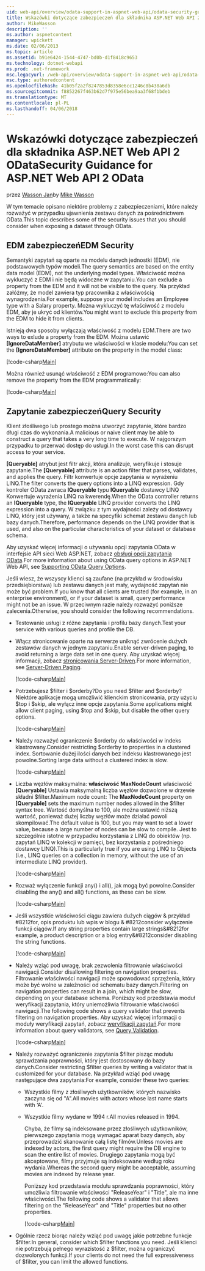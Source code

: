 ```yaml
---
uid: web-api/overview/odata-support-in-aspnet-web-api/odata-security-guidance
title: Wskazówki dotyczące zabezpieczeń dla składnika ASP.NET Web API 2 OData | Dokumentacja firmy Microsoft
author: MikeWasson
description: ''
ms.author: aspnetcontent
manager: wpickett
ms.date: 02/06/2013
ms.topic: article
ms.assetid: b91e6424-1544-4747-bd0b-d1f8418c9653
ms.technology: dotnet-webapi
ms.prod: .net-framework
msc.legacyurl: /web-api/overview/odata-support-in-aspnet-web-api/odata-security-guidance
msc.type: authoredcontent
ms.openlocfilehash: 41b05f2a2f8247853d8358e6cc1246c8b438a6db
ms.sourcegitcommit: f8852267f463b62d7f975e56bea9aa3f68fbbdeb
ms.translationtype: MT
ms.contentlocale: pl-PL
ms.lasthandoff: 04/06/2018
---
```

<a name="security-guidance-for-aspnet-web-api-2-odata"></a><span data-ttu-id="8736f-102">Wskazówki dotyczące zabezpieczeń dla składnika ASP.NET Web API 2 OData</span><span class="sxs-lookup"><span data-stu-id="8736f-102">Security Guidance for ASP.NET Web API 2 OData</span></span>
====================
<span data-ttu-id="8736f-103">przez [Wasson Jan](https://github.com/MikeWasson)</span><span class="sxs-lookup"><span data-stu-id="8736f-103">by [Mike Wasson](https://github.com/MikeWasson)</span></span>

<span data-ttu-id="8736f-104">W tym temacie opisano niektóre problemy z zabezpieczeniami, które należy rozważyć w przypadku ujawnienia zestawu danych za pośrednictwem OData.</span><span class="sxs-lookup"><span data-stu-id="8736f-104">This topic describes some of the security issues that you should consider when exposing a dataset through OData.</span></span>

## <a name="edm-security"></a><span data-ttu-id="8736f-105">EDM zabezpieczeń</span><span class="sxs-lookup"><span data-stu-id="8736f-105">EDM Security</span></span>

<span data-ttu-id="8736f-106">Semantyki zapytań są oparte na modelu danych jednostki (EDM), nie podstawowych typów modeli.</span><span class="sxs-lookup"><span data-stu-id="8736f-106">The query semantics are based on the entity data model (EDM), not the underlying model types.</span></span> <span data-ttu-id="8736f-107">Właściwość można wykluczyć z EDM i nie będą widoczne w zapytaniu.</span><span class="sxs-lookup"><span data-stu-id="8736f-107">You can exclude a property from the EDM and it will not be visible to the query.</span></span> <span data-ttu-id="8736f-108">Na przykład załóżmy, że model zawiera typ pracownika z właściwością wynagrodzenia.</span><span class="sxs-lookup"><span data-stu-id="8736f-108">For example, suppose your model includes an Employee type with a Salary property.</span></span> <span data-ttu-id="8736f-109">Można wykluczyć tę właściwość z modelu EDM, aby je ukryć od klientów.</span><span class="sxs-lookup"><span data-stu-id="8736f-109">You might want to exclude this property from the EDM to hide it from clients.</span></span>

<span data-ttu-id="8736f-110">Istnieją dwa sposoby wyłączają właściwość z modelu EDM.</span><span class="sxs-lookup"><span data-stu-id="8736f-110">There are two ways to exlude a property from the EDM.</span></span> <span data-ttu-id="8736f-111">Można ustawić **[IgnoreDataMember]** atrybutu we właściwości w klasie modelu:</span><span class="sxs-lookup"><span data-stu-id="8736f-111">You can set the **[IgnoreDataMember]** attribute on the property in the model class:</span></span>

[!code-csharp[Main](odata-security-guidance/samples/sample1.cs)]

<span data-ttu-id="8736f-112">Można również usunąć właściwość z EDM programowo:</span><span class="sxs-lookup"><span data-stu-id="8736f-112">You can also remove the property from the EDM programmatically:</span></span>

[!code-csharp[Main](odata-security-guidance/samples/sample2.cs)]

## <a name="query-security"></a><span data-ttu-id="8736f-113">Zapytanie zabezpieczeń</span><span class="sxs-lookup"><span data-stu-id="8736f-113">Query Security</span></span>

<span data-ttu-id="8736f-114">Klient złośliwego lub prostego można utworzyć zapytanie, które bardzo długi czas do wykonania.</span><span class="sxs-lookup"><span data-stu-id="8736f-114">A malicious or naive client may be able to construct a query that takes a very long time to execute.</span></span> <span data-ttu-id="8736f-115">W najgorszym przypadku to przerwać dostęp do usługi.</span><span class="sxs-lookup"><span data-stu-id="8736f-115">In the worst case this can disrupt access to your service.</span></span>

<span data-ttu-id="8736f-116">**[Queryable]** atrybut jest filtr akcji, która analizuje, weryfikuje i stosuje zapytanie.</span><span class="sxs-lookup"><span data-stu-id="8736f-116">The **[Queryable]** attribute is an action filter that parses, validates, and applies the query.</span></span> <span data-ttu-id="8736f-117">Filtr konwertuje opcje zapytania w wyrażeniu LINQ.</span><span class="sxs-lookup"><span data-stu-id="8736f-117">The filter converts the query options into a LINQ expression.</span></span> <span data-ttu-id="8736f-118">Gdy kontroler OData zwraca **IQueryable** typu **IQueryable** dostawcy LINQ Konwertuje wyrażenia LINQ na kwerendę.</span><span class="sxs-lookup"><span data-stu-id="8736f-118">When the OData controller returns an **IQueryable** type, the **IQueryable** LINQ provider converts the LINQ expression into a query.</span></span> <span data-ttu-id="8736f-119">W związku z tym wydajności zależy od dostawcy LINQ, który jest używany, a także na specyfiki schemat zestawu danych lub bazy danych.</span><span class="sxs-lookup"><span data-stu-id="8736f-119">Therefore, performance depends on the LINQ provider that is used, and also on the particular characteristics of your dataset or database schema.</span></span>

<span data-ttu-id="8736f-120">Aby uzyskać więcej informacji o używaniu opcji zapytania OData w interfejsie API sieci Web ASP.NET, zobacz [obsługi opcji zapytania OData](supporting-odata-query-options.md).</span><span class="sxs-lookup"><span data-stu-id="8736f-120">For more information about using OData query options in ASP.NET Web API, see [Supporting OData Query Options](supporting-odata-query-options.md).</span></span>

<span data-ttu-id="8736f-121">Jeśli wiesz, że wszyscy klienci są zaufane (na przykład w środowisku przedsiębiorstwa) lub zestawu danych jest mały, wydajność zapytań nie może być problem.</span><span class="sxs-lookup"><span data-stu-id="8736f-121">If you know that all clients are trusted (for example, in an enterprise environment), or if your dataset is small, query performance might not be an issue.</span></span> <span data-ttu-id="8736f-122">W przeciwnym razie należy rozważyć poniższe zalecenia.</span><span class="sxs-lookup"><span data-stu-id="8736f-122">Otherwise, you should consider the following recommendations.</span></span>

- <span data-ttu-id="8736f-123">Testowanie usługi z różne zapytania i profilu bazy danych.</span><span class="sxs-lookup"><span data-stu-id="8736f-123">Test your service with various queries and profile the DB.</span></span>
- <span data-ttu-id="8736f-124">Włącz stronicowanie oparte na serwerze uniknąć zwrócenie dużych zestawów danych w jednym zapytaniu.</span><span class="sxs-lookup"><span data-stu-id="8736f-124">Enable server-driven paging, to avoid returning a large data set in one query.</span></span> <span data-ttu-id="8736f-125">Aby uzyskać więcej informacji, zobacz [stronicowania Server-Driven](supporting-odata-query-options.md#server-paging).</span><span class="sxs-lookup"><span data-stu-id="8736f-125">For more information, see [Server-Driven Paging](supporting-odata-query-options.md#server-paging).</span></span> 

    [!code-csharp[Main](odata-security-guidance/samples/sample3.cs)]
- <span data-ttu-id="8736f-126">Potrzebujesz $filter i $orderby?</span><span class="sxs-lookup"><span data-stu-id="8736f-126">Do you need $filter and $orderby?</span></span> <span data-ttu-id="8736f-127">Niektóre aplikacje mogą umożliwić klienckim stronicowania, przy użyciu $top i $skip, ale wyłącz inne opcje zapytania.</span><span class="sxs-lookup"><span data-stu-id="8736f-127">Some applications might allow client paging, using $top and $skip, but disable the other query options.</span></span> 

    [!code-csharp[Main](odata-security-guidance/samples/sample4.cs)]
- <span data-ttu-id="8736f-128">Należy rozważyć ograniczenie $orderby do właściwości w indeks klastrowany.</span><span class="sxs-lookup"><span data-stu-id="8736f-128">Consider restricting $orderby to properties in a clustered index.</span></span> <span data-ttu-id="8736f-129">Sortowanie dużej ilości danych bez indeksu klastrowanego jest powolne.</span><span class="sxs-lookup"><span data-stu-id="8736f-129">Sorting large data without a clustered index is slow.</span></span> 

    [!code-csharp[Main](odata-security-guidance/samples/sample5.cs)]
- <span data-ttu-id="8736f-130">Liczba węzłów maksymalna: **właściwość MaxNodeCount** właściwość **[Queryable]** Ustawia maksymalną liczba węzłów dozwolone w drzewie składni $filter.</span><span class="sxs-lookup"><span data-stu-id="8736f-130">Maximum node count: The **MaxNodeCount** property on **[Queryable]** sets the maximum number nodes allowed in the $filter syntax tree.</span></span> <span data-ttu-id="8736f-131">Wartość domyślna to 100, ale można ustawić niższą wartość, ponieważ dużej liczby węzłów może działać powoli skompilować.</span><span class="sxs-lookup"><span data-stu-id="8736f-131">The default value is 100, but you may want to set a lower value, because a large number of nodes can be slow to compile.</span></span> <span data-ttu-id="8736f-132">Jest to szczególnie istotne w przypadku korzystania z LINQ do obiektów (np. zapytań LINQ w kolekcji w pamięci, bez korzystania z pośredniego dostawcy LINQ).</span><span class="sxs-lookup"><span data-stu-id="8736f-132">This is particularly true if you are using LINQ to Objects (i.e., LINQ queries on a collection in memory, without the use of an intermediate LINQ provider).</span></span> 

    [!code-csharp[Main](odata-security-guidance/samples/sample6.cs)]
- <span data-ttu-id="8736f-133">Rozważ wyłączenie funkcji any() i all(), jak mogą być powolne.</span><span class="sxs-lookup"><span data-stu-id="8736f-133">Consider disabling the any() and all() functions, as these can be slow.</span></span> 

    [!code-csharp[Main](odata-security-guidance/samples/sample7.cs)]
- <span data-ttu-id="8736f-134">Jeśli wszystkie właściwości ciągu zawiera dużych ciągów & przykład #8212for, opis produktu lub wpis w blogu & #8212consider wyłączenie funkcji ciągów.</span><span class="sxs-lookup"><span data-stu-id="8736f-134">If any string properties contain large strings&#8212for example, a product description or a blog entry&#8212consider disabling the string functions.</span></span> 

    [!code-csharp[Main](odata-security-guidance/samples/sample8.cs)]
- <span data-ttu-id="8736f-135">Należy wziąć pod uwagę, brak zezwolenia filtrowanie właściwości nawigacji.</span><span class="sxs-lookup"><span data-stu-id="8736f-135">Consider disallowing filtering on navigation properties.</span></span> <span data-ttu-id="8736f-136">Filtrowanie właściwości nawigacji może spowodować sprzężenia, który może być wolne w zależności od schematu bazy danych.</span><span class="sxs-lookup"><span data-stu-id="8736f-136">Filtering on navigation properties can result in a join, which might be slow, depending on your database schema.</span></span> <span data-ttu-id="8736f-137">Poniższy kod przedstawia moduł weryfikacji zapytania, który uniemożliwia filtrowanie właściwości nawigacji.</span><span class="sxs-lookup"><span data-stu-id="8736f-137">The following code shows a query validator that prevents filtering on navigation properties.</span></span> <span data-ttu-id="8736f-138">Aby uzyskać więcej informacji o moduły weryfikacji zapytań, zobacz [weryfikacji zapytań](supporting-odata-query-options.md#query-validation).</span><span class="sxs-lookup"><span data-stu-id="8736f-138">For more information about query validators, see [Query Validation](supporting-odata-query-options.md#query-validation).</span></span> 

    [!code-csharp[Main](odata-security-guidance/samples/sample9.cs)]
- <span data-ttu-id="8736f-139">Należy rozważyć ograniczenie zapytania $filter pisząc modułu sprawdzania poprawności, który jest dostosowany do bazy danych.</span><span class="sxs-lookup"><span data-stu-id="8736f-139">Consider restricting $filter queries by writing a validator that is customized for your database.</span></span> <span data-ttu-id="8736f-140">Na przykład wziąć pod uwagę następujące dwa zapytania:</span><span class="sxs-lookup"><span data-stu-id="8736f-140">For example, consider these two queries:</span></span> 

  - <span data-ttu-id="8736f-141">Wszystkie filmy z złośliwych użytkowników, których nazwisko zaczyna się od "A".</span><span class="sxs-lookup"><span data-stu-id="8736f-141">All movies with actors whose last name starts with ‘A'.</span></span>
  - <span data-ttu-id="8736f-142">Wszystkie filmy wydane w 1994 r.</span><span class="sxs-lookup"><span data-stu-id="8736f-142">All movies released in 1994.</span></span>

    <span data-ttu-id="8736f-143">Chyba, że filmy są indeksowane przez złośliwych użytkowników, pierwszego zapytania mogą wymagać aparat bazy danych, aby przeprowadzić skanowanie całą listę filmów.</span><span class="sxs-lookup"><span data-stu-id="8736f-143">Unless movies are indexed by actors, the first query might require the DB engine to scan the entire list of movies.</span></span> <span data-ttu-id="8736f-144">Drugiego zapytania mogą być akceptowane, filmy przyjmuje są indeksowane według roku wydania.</span><span class="sxs-lookup"><span data-stu-id="8736f-144">Whereas the second query might be acceptable, assuming movies are indexed by release year.</span></span>

    <span data-ttu-id="8736f-145">Poniższy kod przedstawia modułu sprawdzania poprawności, który umożliwia filtrowanie właściwości "ReleaseYear" i "Title", ale ma inne właściwości.</span><span class="sxs-lookup"><span data-stu-id="8736f-145">The following code shows a validator that allows filtering on the "ReleaseYear" and "Title" properties but no other properties.</span></span>

    [!code-csharp[Main](odata-security-guidance/samples/sample10.cs)]
- <span data-ttu-id="8736f-146">Ogólnie rzecz biorąc należy wziąć pod uwagę jakie potrzebne funkcje $filter.</span><span class="sxs-lookup"><span data-stu-id="8736f-146">In general, consider which $filter functions you need.</span></span> <span data-ttu-id="8736f-147">Jeśli klienci nie potrzebują pełnego wyrazistość z $filter, można ograniczyć dozwolonych funkcji.</span><span class="sxs-lookup"><span data-stu-id="8736f-147">If your clients do not need the full expressiveness of $filter, you can limit the allowed functions.</span></span>
